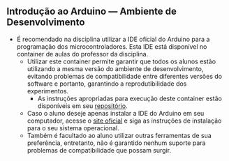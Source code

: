 ## Introdução ao Arduino — Ambiente de Desenvolvimento

<div class="normal">

- É recomendado na disciplina utilizar a IDE oficial do Arduino para a programação dos microcontroladores. Esta IDE está disponível no container de aulas do professor da disciplina. 
    - Utilizar este container permite garantir que todos os alunos estão utilizando a mesma versão do ambiente de desenvolvimento, evitando problemas de compatibilidade entre diferentes versões do software e portanto, garantindo a reprodutibilidade dos experimentos.
        - As instruções apropriadas para execução deste container estão disponíveis em seu [repositório](https://github.com/diegoascanio/container-aulas-cefetmg).
    - Caso o aluno deseje apenas instalar a IDE do Arduino em seu computador, acesse o [site oficial](https://www.arduino.cc/en/software) e siga as instruções de instalação para o seu sistema operacional.
    - Também é facultado ao aluno utilizar outras ferramentas de sua preferência, entretanto, não é garantido nenhum suporte para problemas de compatibilidade que possam surgir.

</div>

